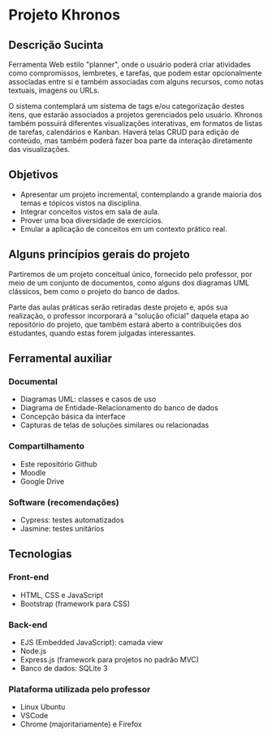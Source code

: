 # Projeto Khronos

## Descrição Sucinta

Ferramenta Web estilo "planner", onde o usuário poderá criar atividades como compromissos, lembretes, e tarefas, que podem estar opcionalmente associadas entre si e também associadas com alguns recursos, como notas textuais, imagens ou URLs.

O sistema contemplará um sistema de tags e/ou categorização destes itens, que estarão associados a projetos gerenciados pelo usuário. Khronos também possuirá diferentes visualizações interativas, em formatos de listas de tarefas, calendários e Kanban. Haverá telas CRUD para edição de conteúdo, mas também poderá fazer boa parte da interação diretamente das visualizações.

## Objetivos

- Apresentar um projeto incremental, contemplando a grande maioria dos temas e tópicos vistos na disciplina.
- Integrar conceitos vistos em sala de aula.
- Prover uma boa diversidade de exercícios.
- Emular a aplicação de conceitos em um contexto prático real.

## Alguns princípios gerais do projeto

Partiremos de um projeto conceitual único, fornecido pelo professor, por meio de um conjunto de documentos, como alguns dos diagramas UML clássicos, bem como o projeto do banco de dados.

Parte das aulas práticas serão retiradas deste projeto e, após sua realização, o professor incorporará a “solução oficial” daquela etapa ao repositório do projeto, que também estará aberto a contribuições dos estudantes, quando estas forem julgadas interessantes.

## Ferramental auxiliar

### Documental

- Diagramas UML: classes e casos de uso
- Diagrama de Entidade-Relacionamento do banco de dados
- Concepção básica da interface
- Capturas de telas de soluções similares ou relacionadas

### Compartilhamento

- Este repositório Github
- Moodle
- Google Drive
  
### Software (recomendações)

- Cypress: testes automatizados
- Jasmine: testes unitários

## Tecnologias

### Front-end

- HTML, CSS e JavaScript
- Bootstrap (framework para CSS)

### Back-end

- EJS (Embedded JavaScript): camada view
- Node.js
- Express.js (framework para projetos no padrão MVC)
- Banco de dados: SQLite 3

### Plataforma utilizada pelo professor

- Linux Ubuntu
- VSCode
- Chrome (majoritariamente) e Firefox
